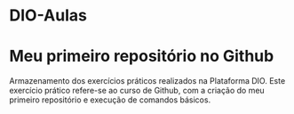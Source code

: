 # DIO-Aulas
# Meu primeiro repositório no Github
Armazenamento dos exercícios práticos realizados na Plataforma DIO.
Este exercício prático refere-se ao curso de Github, com a criação do meu primeiro repositório e execução de comandos básicos.

